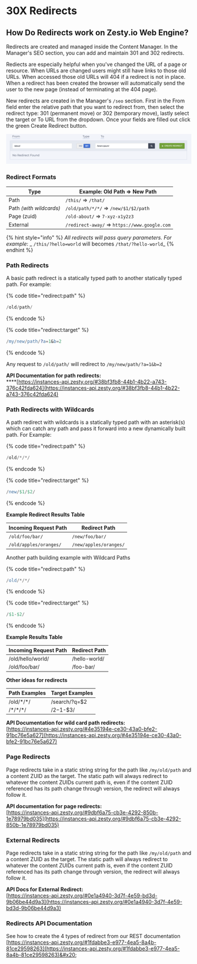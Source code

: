 # 30X Redirects

## How Do Redirects work on Zesty.io Web Engine?

Redirects are created and managed inside the Content Manager. In the Manager's  SEO section, you can add and maintain 301 and 302 redirects.

Rediects are especially helpful when you've changed the URL of a page or resource. When URLs are changed users might still have links to those old URLs. When accessed those old URLs will 404 if a redirect is not in place. When a redirect has been created the browser will automatically send the user to the new page (instead of terminating at the 404 page).

New redirects are created in the Manager's `/seo` section. First in the From field enter the relative path that you want to redirect from, then select the redirect type: 301 (permanent move) or 302 (temporary move), lastly select the target or To URL from the dropdown. Once your fields are filled out click the green Create Redirect button.

![Interface for creating rediects.](../../../.gitbook/assets/redirect-form.png)

### Redirect Formats

| Type                    | Example: Old Path => New Path                 |
| ----------------------- | --------------------------------------------- |
| Path                    | `/this/` => `/that/`                          |
| Path _(with wildcards)_ | `/old/path/*/*/` => `/new/$1/$2/path`         |
| Page (zuid)             | `/old-about/` => `7-xyz-x1y2z3`               |
| External                | `/redirect-away/` => `https://www.google.com` |

{% hint style="info" %}
_All redirects will pass query parameters. For example_: _ `/this/?hello=world` will becomes `/that/?hello-world`_
{% endhint %}

### Path Redirects

A basic path redirect is a statically typed path to another statically typed path. For example:

{% code title="redirect:path" %}
```elixir
/old/path/
```
{% endcode %}

{% code title="redirect:target" %}
```erlang
/my/new/path/?a=1&b=2
```
{% endcode %}

Any request to `/old/path/` will redirect to `/my/new/path/?a=1&b=2`

**API Documentation for path redirects:**\
****[https://instances-api.zesty.org/#38bf3fb8-44b1-4b22-a743-376c42fda624](https://instances-api.zesty.org/#38bf3fb8-44b1-4b22-a743-376c42fda624)

### Path Redirects with Wildcards

A path redirect with wildcards is a statically typed path with an asterisk(s) which can catch any path and pass it forward into a new dynamically built path. For Example:

{% code title="redirect:path" %}
```elixir
/old/*/*/
```
{% endcode %}

{% code title="redirect:target" %}
```erlang
/new/$1/$2/
```
{% endcode %}

**Example Redirect Results Table**

| Incoming Request Path  | Redirect Path          |
| ---------------------- | ---------------------- |
| `/old/foo/bar/`        | `/new/foo/bar/`        |
| `/old/apples/oranges/` | `/new/apples/oranges/` |

Another path building example with Wildcard Paths

{% code title="redirect:path" %}
```erlang
/old/*/*/
```
{% endcode %}

{% code title="redirect:target" %}
```erlang
/$1-$2/
```
{% endcode %}

**Example Results Table**

| Incoming Request Path | Redirect Path |
| --------------------- | ------------- |
| /old/hello/world/     | /hello-world/ |
| /old/foo/bar/         | /foo-bar/     |

**Other ideas for redirects**

| **Path Examples** | Target Examples |
| ----------------- | --------------- |
| /old/\*/\*/       | /search/?q=$2   |
| /\*/\*/\*/        | /$2-$1-$3/      |

**API Documentation for wild card path redirects:** \
[https://instances-api.zesty.org/#4e35194e-ce30-43a0-bfe2-91bc76e5a627](https://instances-api.zesty.org/#4e35194e-ce30-43a0-bfe2-91bc76e5a627)

### Page Redirects

Page redirects take in a static string string for the path like `/my/old/path` and a content ZUID as the target. The static path will always redirect to whatever the content ZUIDs current path is, even if the content ZUID referenced has its path change through version, the redirect will always follow it.

**API documentation for page redirects:** \
[https://instances-api.zesty.org/#9dbf6a75-cb3e-4292-850b-1e78979bd035](https://instances-api.zesty.org/#9dbf6a75-cb3e-4292-850b-1e78979bd035)

### External Redirects

Page redirects take in a static string string for the path like `/my/old/path` and a content ZUID as the target. The static path will always redirect to whatever the content ZUIDs current path is, even if the content ZUID referenced has its path change through version, the redirect will always follow it.

**API Docs for External Redirect:** \
[https://instances-api.zesty.org/#0e1a4940-3d7f-4e59-bd3d-9b06be44d9a3](https://instances-api.zesty.org/#0e1a4940-3d7f-4e59-bd3d-9b06be44d9a3)

### Redirects API Documentation

See how to create the 4 types of redirect from our REST documentation  [https://instances-api.zesty.org/#1fdabbe3-e977-4ea5-8a4b-81ce29598263](https://instances-api.zesty.org/#1fdabbe3-e977-4ea5-8a4b-81ce29598263)&#x20;
